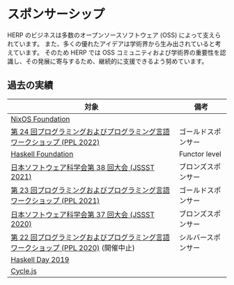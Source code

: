 # スポンサーシップ

HERP のビジネスは多数のオープンソースソフトウェア (OSS) によって支えられています。
また、多くの優れたアイデアは学術界から生み出されていると考えています。
そのため HERP では OSS コミュニティおよび学術界の重要性を認識し、その発展に寄与するため、継続的に支援できるよう努めています。

## 過去の実績

| 対象                                                                                                                       | 備考               |
| -------------------------------------------------------------------------------------------------------------------------- | ------------------ |
| [NixOS Foundation](https://nixos.org/community/#foundation)                                                                |                    |
| [第 24 回プログラミングおよびプログラミング言語ワークショップ (PPL 2022)](https://jssst-ppl.org/workshop/2022/)            | ゴールドスポンサー |
| [Haskell Foundation](https://haskell.foundation/)                                                                          | Functor level      |
| [日本ソフトウェア科学会第 38 回大会 (JSSST 2021)](https://jssst2021.wordpress.com/)                                        | ブロンズスポンサー |
| [第 23 回プログラミングおよびプログラミング言語ワークショップ (PPL 2021)](https://jssst-ppl.org/workshop/2021/)            | ゴールドスポンサー |
| [日本ソフトウェア科学会第 37 回大会 (JSSST 2020)](https://jssst2020.wordpress.com/)                                        | ブロンズスポンサー |
| [第 22 回プログラミングおよびプログラミング言語ワークショップ (PPL 2020)](https://jssst-ppl.org/workshop/2020/) (開催中止) | シルバースポンサー |
| [Haskell Day 2019](https://techplay.jp/event/727059)                                                                       |                    |
| [Cycle.js](https://cycle.js.org/)                                                                                          |                    |
